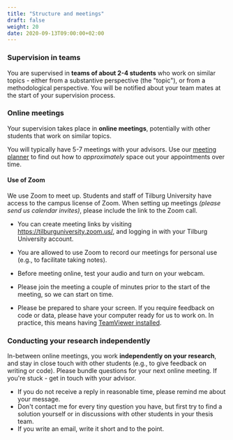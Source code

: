 ```yaml
---
title: "Structure and meetings"
draft: false
weight: 20
date: 2020-09-13T09:00:00+02:00
---
```


### Supervision in teams

You are supervised in __teams of about 2-4 students__ who work on similar topics - either from a substantive perspective (the "topic"), or from a methodological perspective. You will be notified about your team mates at the start of your supervision process.

### Online meetings

Your supervision takes place in __online meetings__, potentially with other students that work on similar topics.

You will typically have 5-7 meetings with your advisors. Use our [meeting planner](/downloads/meeting-planner.xlsx) to find out how to *approximately* space out your appointments over time.

#### Use of Zoom
<!--Microsoft Teams
We will use Microsoft Teams for online meetings and communication. You will receive an invitation to join the Team after the official start of your supervision period (as of January 2021).
-->
We use Zoom to meet up.
Students and staff of Tilburg University have access to the campus license of Zoom. When setting up meetings *(please send us calendar invites)*, please include the link to the Zoom call.

* You can create meeting links by visiting https://tilburguniversity.zoom.us/, and logging in with your Tilburg University account.

* You are allowed to use Zoom to record our meetings for personal use (e.g., to facilitate taking notes).

* Before meeting online, test your audio and turn on your webcam.
* Please join the meeting a couple of minutes prior to the start of the meeting, so we can start on time.
* Please be prepared to share your screen. If you require feedback on code or data, please have your computer ready for us to work on. In practice, this means having [TeamViewer installed](http://tilburgsciencehub.com/setup/teamviewer).

### Conducting your research independently
In-between online meetings, you work __independently on your research__, and stay in close touch with other students (e.g., to give feedback on writing or code). Please bundle questions for your next online meeting. If you're stuck - get in touch with your advisor.

* If you do not receive a reply in reasonable time, please remind me about your message.
* Don't contact me for every tiny question you have, but first try to find a solution yourself or in discussions with other students in your thesis team.
* If you write an email, write it short and to the point.
